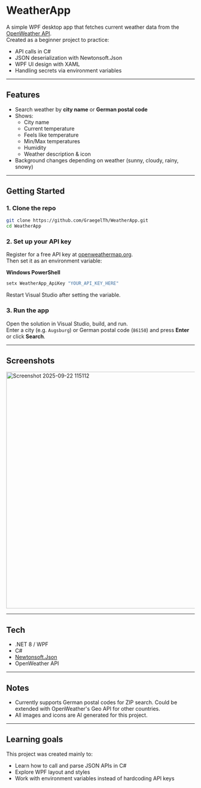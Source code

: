 #  WeatherApp

A simple WPF desktop app that fetches current weather data from the [OpenWeather API](https://openweathermap.org/api).  
Created as a beginner project to practice:
- API calls in C#
- JSON deserialization with Newtonsoft.Json
- WPF UI design with XAML
- Handling secrets via environment variables

---

##  Features
- Search weather by **city name** or **German postal code**
- Shows:
  - City name
  - Current temperature
  - Feels like temperature
  - Min/Max temperatures
  - Humidity
  - Weather description & icon
- Background changes depending on weather (sunny, cloudy, rainy, snowy)

---

## Getting Started

### 1. Clone the repo
```bash
git clone https://github.com/GraegelTh/WeatherApp.git
cd WeatherApp
```

### 2. Set up your API key
Register for a free API key at [openweathermap.org](https://openweathermap.org).  
Then set it as an environment variable:

**Windows PowerShell**
```powershell
setx WeatherApp_ApiKey "YOUR_API_KEY_HERE"
```

Restart Visual Studio after setting the variable.

### 3. Run the app
Open the solution in Visual Studio, build, and run.  
Enter a city (e.g. `Augsburg`) or German postal code (`86150`) and press **Enter** or click **Search**.

---

##  Screenshots

<img width="1264" height="632" alt="Screenshot 2025-09-22 115112" src="https://github.com/user-attachments/assets/33955a1d-68a8-4dd1-b811-1efc6f9e2b91" />

---

##  Tech
- .NET 8 / WPF
- C#
- [Newtonsoft.Json](https://www.nuget.org/packages/Newtonsoft.Json/)
- OpenWeather API

---

##  Notes
- Currently supports German postal codes for ZIP search. Could be extended with OpenWeather's Geo API for other countries.
- All images and icons are AI generated for this project.

---

##  Learning goals
This project was created mainly to:
- Learn how to call and parse JSON APIs in C#
- Explore WPF layout and styles
- Work with environment variables instead of hardcoding API keys
